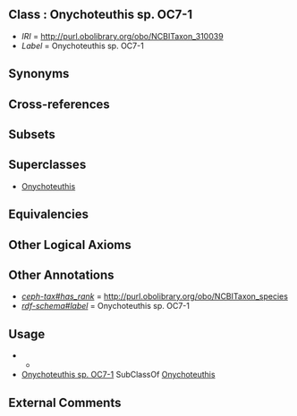 
## Class : Onychoteuthis sp. OC7-1

 * *IRI* = http://purl.obolibrary.org/obo/NCBITaxon_310039
 * *Label* = Onychoteuthis sp. OC7-1

## Synonyms


## Cross-references


## Subsets


## Superclasses

 * [Onychoteuthis](../../NCBITaxon/26/NCBITaxon_61726.md)

## Equivalencies


## Other Logical Axioms


## Other Annotations

 * *[ceph-tax#has_rank](../../ceph-tax#has/nk/ceph-tax#has_rank.md)* = http://purl.obolibrary.org/obo/NCBITaxon_species
 * *[rdf-schema#label](../../el/rdf-schema#label.md)* = Onychoteuthis sp. OC7-1

## Usage

 * -
 * [Onychoteuthis sp. OC7-1](../../NCBITaxon/39/NCBITaxon_310039.md) SubClassOf [Onychoteuthis](../../NCBITaxon/26/NCBITaxon_61726.md)

## External Comments

